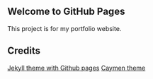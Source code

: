## Welcome to GitHub Pages
This project is for my portfolio website. 

## Credits
[Jekyll theme with Github pages](https://help.github.com/articles/using-jekyll-as-a-static-site-generator-with-github-pages/)
[Caymen theme](https://github.com/jasonlong/cayman-theme)

